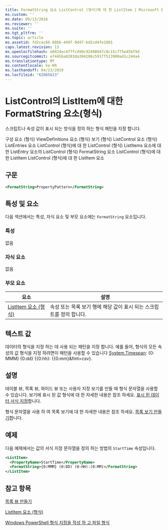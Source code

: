 ```yaml
---
title: FormatString 요소 ListControl (형식)에 대 한 ListItem | Microsoft Docs
ms.custom: ''
ms.date: 09/13/2016
ms.reviewer: ''
ms.suite: ''
ms.tgt_pltfrm: ''
ms.topic: article
ms.assetid: fd2cac66-88bb-449f-9d47-bd2cd4fe1801
caps.latest.revision: 13
ms.openlocfilehash: e6024ec4f7fc490c92408047c8c15c775e45bf9d
ms.sourcegitcommit: e7445ba8203da304286c591ff513900ad1c244a4
ms.translationtype: MT
ms.contentlocale: ko-KR
ms.lasthandoff: 04/23/2019
ms.locfileid: "62065623"
---
```

# <a name="formatstring-element-for-listitem-for-listcontrol--format"></a>ListControl의 ListItem에 대한 FormatString 요소(형식)

스크립트나 속성 값이 표시 되는 방식을 정의 하는 형식 패턴을 지정 합니다.

구성 요소 (형식) ViewDefinitions 요소 (형식) 보기 (형식) ListControl 요소 (형식) ListEntries 요소 ListControl (형식)에 대 한 ListControl (형식) ListItems 요소에 대 한 ListEntry 요소의 ListControl (형식) FormatString 요소 ListControl (형식)에 대 한 ListItem ListControl (형식)에 대 한 ListItem 요소

## <a name="syntax"></a>구문

```xml
<FormatString>PropertyPattern</FormatString>
```

## <a name="attributes-and-elements"></a>특성 및 요소

다음 섹션에서는 특성, 자식 요소 및 부모 요소에는 `FormatString` 요소입니다.

### <a name="attributes"></a>특성

없음

### <a name="child-elements"></a>자식 요소

없음

### <a name="parent-elements"></a>부모 요소

|요소|설명|
|-------------|-----------------|
|[ListItem 요소 (형식)](./listitem-element-for-listitems-for-listcontrol-format.md)|속성 또는 목록 보기 행에 해당 값이 표시 되는 스크립트를 정의 합니다.|

## <a name="text-value"></a>텍스트 값

데이터의 형식을 지정 하는 데 사용 되는 패턴을 지정 합니다. 예를 들어, 형식의 모든 속성의 값 형식을 지정 하려면이 패턴을 사용할 수 있습니다 [System.Timespan](/dotnet/api/System.TimeSpan): {0: MMM} {0:dd} {{0:hh}: {{0:mm}&fmt=csv}.

## <a name="remarks"></a>설명

테이블 뷰, 목록 뷰, 와이드 뷰 또는 사용자 지정 보기를 만들 때 형식 문자열을 사용할 수 있습니다. 보기에 표시 된 값 형식에 대 한 자세한 내용은 참조 하세요. [표시 된 데이터 서식 지정](./formatting-displayed-data.md)합니다.

형식 문자열을 사용 하 여 목록 보기에 대 한 자세한 내용은 참조 하세요. [목록 보기 만들기](./creating-a-list-view.md)합니다.

## <a name="example"></a>예제

다음 예제에서는 값의 서식 지정 문자열을 정의 하는 방법의 `StartTime` 속성입니다.

```xml
<ListItem>
  <PropertyName>StartTime</PropertyName>
  <FormatString>{0:MMM} (0:DD) (0:HH):(0:MM)</FormatString>
</ListItem>
```

## <a name="see-also"></a>참고 항목

[목록 뷰 만들기](./creating-a-list-view.md)

[ListItem 요소 (형식)](./listitem-element-for-listitems-for-listcontrol-format.md)

[Windows PowerShell 형식 지정을 작성 하 고 파일 형식](./writing-a-powershell-formatting-file.md)
